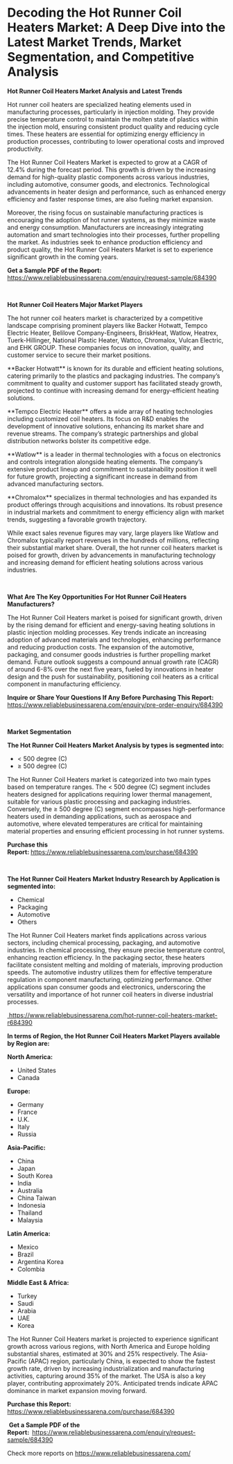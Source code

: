 <p><h1>Decoding the Hot Runner Coil Heaters Market: A Deep Dive into the Latest Market Trends, Market Segmentation, and Competitive Analysis</h1></p><p><strong>Hot Runner Coil Heaters Market Analysis and Latest Trends</strong></p>
<p><p>Hot runner coil heaters are specialized heating elements used in manufacturing processes, particularly in injection molding. They provide precise temperature control to maintain the molten state of plastics within the injection mold, ensuring consistent product quality and reducing cycle times. These heaters are essential for optimizing energy efficiency in production processes, contributing to lower operational costs and improved productivity.</p><p>The Hot Runner Coil Heaters Market is expected to grow at a CAGR of 12.4% during the forecast period. This growth is driven by the increasing demand for high-quality plastic components across various industries, including automotive, consumer goods, and electronics. Technological advancements in heater design and performance, such as enhanced energy efficiency and faster response times, are also fueling market expansion. </p><p>Moreover, the rising focus on sustainable manufacturing practices is encouraging the adoption of hot runner systems, as they minimize waste and energy consumption. Manufacturers are increasingly integrating automation and smart technologies into their processes, further propelling the market. As industries seek to enhance production efficiency and product quality, the Hot Runner Coil Heaters Market is set to experience significant growth in the coming years.</p></p>
<p><strong>Get a Sample PDF of the Report:&nbsp;</strong> <a href="https://www.reliablebusinessarena.com/enquiry/request-sample/684390?utm_campaign=2959&utm_medium=2&utm_source=Github&utm_content=ia&utm_term=10042025&utm_id=hot-runner-coil-heaters">https://www.reliablebusinessarena.com/enquiry/request-sample/684390</a></p>
<p>&nbsp;</p>
<p><strong>Hot Runner Coil Heaters Major Market Players</strong></p>
<p><p>The hot runner coil heaters market is characterized by a competitive landscape comprising prominent players like Backer Hotwatt, Tempco Electric Heater, Belilove Company-Engineers, BriskHeat, Watlow, Heatrex, Tuerk-Hillinger, National Plastic Heater, Wattco, Chromalox, Vulcan Electric, and EHK GROUP. These companies focus on innovation, quality, and customer service to secure their market positions.</p><p>**Backer Hotwatt** is known for its durable and efficient heating solutions, catering primarily to the plastics and packaging industries. The company’s commitment to quality and customer support has facilitated steady growth, projected to continue with increasing demand for energy-efficient heating solutions.</p><p>**Tempco Electric Heater** offers a wide array of heating technologies including customized coil heaters. Its focus on R&D enables the development of innovative solutions, enhancing its market share and revenue streams. The company’s strategic partnerships and global distribution networks bolster its competitive edge.</p><p>**Watlow** is a leader in thermal technologies with a focus on electronics and controls integration alongside heating elements. The company’s extensive product lineup and commitment to sustainability position it well for future growth, projecting a significant increase in demand from advanced manufacturing sectors.</p><p>**Chromalox** specializes in thermal technologies and has expanded its product offerings through acquisitions and innovations. Its robust presence in industrial markets and commitment to energy efficiency align with market trends, suggesting a favorable growth trajectory.</p><p>While exact sales revenue figures may vary, large players like Watlow and Chromalox typically report revenues in the hundreds of millions, reflecting their substantial market share. Overall, the hot runner coil heaters market is poised for growth, driven by advancements in manufacturing technology and increasing demand for efficient heating solutions across various industries.</p></p>
<p>&nbsp;</p>
<p><strong>What Are The Key Opportunities For Hot Runner Coil Heaters Manufacturers?</strong></p>
<p><p>The Hot Runner Coil Heaters market is poised for significant growth, driven by the rising demand for efficient and energy-saving heating solutions in plastic injection molding processes. Key trends indicate an increasing adoption of advanced materials and technologies, enhancing performance and reducing production costs. The expansion of the automotive, packaging, and consumer goods industries is further propelling market demand. Future outlook suggests a compound annual growth rate (CAGR) of around 6-8% over the next five years, fueled by innovations in heater design and the push for sustainability, positioning coil heaters as a critical component in manufacturing efficiency.</p></p>
<p><strong>Inquire or Share Your Questions If Any Before Purchasing This Report:</strong> <a href="https://www.reliablebusinessarena.com/enquiry/pre-order-enquiry/684390?utm_campaign=2959&utm_medium=2&utm_source=Github&utm_content=ia&utm_term=10042025&utm_id=hot-runner-coil-heaters">https://www.reliablebusinessarena.com/enquiry/pre-order-enquiry/684390</a></p>
<p>&nbsp;</p>
<p><strong>Market Segmentation</strong></p>
<p><strong>The Hot Runner Coil Heaters Market Analysis by types is segmented into:</strong></p>
<p><ul><li>< 500 degree (C)</li><li>≥ 500 degree (C)</li></ul></p>
<p><p>The Hot Runner Coil Heaters market is categorized into two main types based on temperature ranges. The < 500 degree (C) segment includes heaters designed for applications requiring lower thermal management, suitable for various plastic processing and packaging industries. Conversely, the ≥ 500 degree (C) segment encompasses high-performance heaters used in demanding applications, such as aerospace and automotive, where elevated temperatures are critical for maintaining material properties and ensuring efficient processing in hot runner systems.</p></p>
<p><strong>Purchase this Report:&nbsp;</strong><a href="https://www.reliablebusinessarena.com/purchase/684390?utm_campaign=2959&utm_medium=2&utm_source=Github&utm_content=ia&utm_term=10042025&utm_id=hot-runner-coil-heaters">https://www.reliablebusinessarena.com/purchase/684390</a></p>
<p>&nbsp;</p>
<p><strong>The Hot Runner Coil Heaters Market Industry Research by Application is segmented into:</strong></p>
<p><ul><li>Chemical</li><li>Packaging</li><li>Automotive</li><li>Others</li></ul></p>
<p><p>The Hot Runner Coil Heaters market finds applications across various sectors, including chemical processing, packaging, and automotive industries. In chemical processing, they ensure precise temperature control, enhancing reaction efficiency. In the packaging sector, these heaters facilitate consistent melting and molding of materials, improving production speeds. The automotive industry utilizes them for effective temperature regulation in component manufacturing, optimizing performance. Other applications span consumer goods and electronics, underscoring the versatility and importance of hot runner coil heaters in diverse industrial processes.</p></p>
<p><a href="https://www.reliablebusinessarena.com/hot-runner-coil-heaters-market-r684390?utm_campaign=2959&utm_medium=2&utm_source=Github&utm_content=ia&utm_term=10042025&utm_id=hot-runner-coil-heaters">&nbsp;https://www.reliablebusinessarena.com/hot-runner-coil-heaters-market-r684390</a></p>
<p><strong>In terms of Region, the Hot Runner Coil Heaters Market Players available by Region are:</strong></p>
<p>
    <p> <strong> North America: </strong>
        <ul>
            <li>United States</li>
            <li>Canada</li>
        </ul>
        </p> 
    <p> <strong> Europe: </strong>
        <ul>
            <li>Germany</li>
            <li>France</li>
            <li>U.K.</li>
            <li>Italy</li>
            <li>Russia</li>
        </ul>
        </p> 
    <p> <strong> Asia-Pacific: </strong>
        <ul>
            <li>China</li>
            <li>Japan</li>
            <li>South Korea</li>
            <li>India</li>
            <li>Australia</li>
            <li>China Taiwan</li>
            <li>Indonesia</li>
            <li>Thailand</li>
            <li>Malaysia</li>
        </ul>
        </p> 
    <p> <strong> Latin America: </strong>
        <ul>
            <li>Mexico</li>
            <li>Brazil</li>
            <li>Argentina Korea</li>
            <li>Colombia</li>
        </ul>
        </p> 
    <p> <strong> Middle East & Africa: </strong>
        <ul>
            <li>Turkey</li>
            <li>Saudi</li>
            <li>Arabia</li>
            <li>UAE</li>
            <li>Korea</li>
        </ul>
    </p>
    </p>
<p><p>The Hot Runner Coil Heaters market is projected to experience significant growth across various regions, with North America and Europe holding substantial shares, estimated at 30% and 25% respectively. The Asia-Pacific (APAC) region, particularly China, is expected to show the fastest growth rate, driven by increasing industrialization and manufacturing activities, capturing around 35% of the market. The USA is also a key player, contributing approximately 20%. Anticipated trends indicate APAC dominance in market expansion moving forward.</p></p>
<p><strong>Purchase this Report: </strong><a href="https://www.reliablebusinessarena.com/purchase/684390?utm_campaign=2959&utm_medium=2&utm_source=Github&utm_content=ia&utm_term=10042025&utm_id=hot-runner-coil-heaters">https://www.reliablebusinessarena.com/purchase/684390</a></p>
<p>&nbsp;<strong>Get a Sample PDF of the Report:&nbsp;&nbsp;</strong><a href="https://www.reliablebusinessarena.com/enquiry/request-sample/684390?utm_campaign=2959&utm_medium=2&utm_source=Github&utm_content=ia&utm_term=10042025&utm_id=hot-runner-coil-heaters">https://www.reliablebusinessarena.com/enquiry/request-sample/684390</a></p>
<p><strong></strong></p>
<p>Check more reports on <a href="https://www.reliablebusinessarena.com/?utm_campaign=2959&utm_medium=2&utm_source=Github&utm_content=ia&utm_term=10042025&utm_id=hot-runner-coil-heaters">https://www.reliablebusinessarena.com/</a></p>